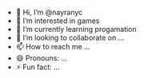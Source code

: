 - 👋 Hi, I’m @nayranyc
- 👀 I’m interested in games
- 🌱 I’m currently learning progamation 
- 💞️ I’m looking to collaborate on ...
- 📫 How to reach me ...
- 😄 Pronouns: ...
- ⚡ Fun fact: ...

<!---
nayranyc/nayranyc is a ✨ special ✨ repository because its `README.md` (this file) appears on your GitHub profile.
You can click the Preview link to take a look at your changes.
--->

